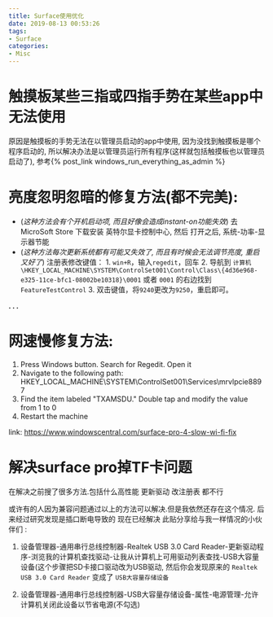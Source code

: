 ```yaml
---
title: Surface使用优化
date: 2019-08-13 00:53:26
tags:
- Surface
categories:
- Misc
---
```




# 触摸板某些三指或四指手势在某些app中无法使用

原因是触摸板的手势无法在以管理员启动的app中使用, 因为没找到触摸板是哪个程序启动的, 所以解决办法是以管理员运行所有程序(这样就包括触摸板也以管理员启动了), 参考{% post_link windows_run_everything_as_admin %}


# 亮度忽明忽暗的修复方法(都不完美):

- (*这种方法会有个开机启动项, 而且好像会造成instant-on功能失效*) 去 MicroSoft Store 下载安装 英特尔显卡控制中心, 然后 打开之后, 系统-功率-显示器节能
- (*这种方法每次更新系统都有可能又失效了, 而且有时候会无法调节亮度, 重启又好了*) 注册表修改键值：
	1\. `win+R`，输入`regedit`，回车
	2\. 导航到 `计算机\HKEY_LOCAL_MACHINE\SYSTEM\ControlSet001\Control\Class\{4d36e968-e325-11ce-bfc1-08002be10318}\0001` 或者 `0001` 的右边找到`FeatureTestControl`
	3\. 双击键值，将`9240`更改为`9250`，重启即可。

**. . .**<!-- more -->

	
# 网速慢修复方法:

1. Press Windows button. Search for Regedit. Open it
2. Navigate to the following path: HKEY_LOCAL_MACHINE\SYSTEM\ControlSet001\Services\mrvlpcie8897
3. Find the item labeled "TXAMSDU." Double tap and modify the value from 1 to 0
4. Restart the machine

link: https://www.windowscentral.com/surface-pro-4-slow-wi-fi-fix


# 解决surface pro掉TF卡问题

在解决之前搜了很多方法.包括什么高性能 更新驱动 改注册表 都不行

或许有的人因为兼容问题通过以上的方法可以解决.但是我依然还存在这个情况. 后来经过研究发现是插口断电导致的 现在已经解决 此贴分享给与我一样情况的小伙伴们 :

1. 设备管理器-通用串行总线控制器-Realtek USB 3.0 Card Reader-更新驱动程序-浏览我的计算机查找驱动-让我从计算机上可用驱动列表查找-USB大容量设备(这个步骤把SD卡接口驱动改为USB驱动, 然后你会发现原来的 `Realtek USB 3.0 Card Reader` 变成了 `USB大容量存储设备`

2. 设备管理器-通用串行总线控制器-USB大容量存储设备-属性-电源管理-允许计算机关闭此设备以节省电源(不勾选)